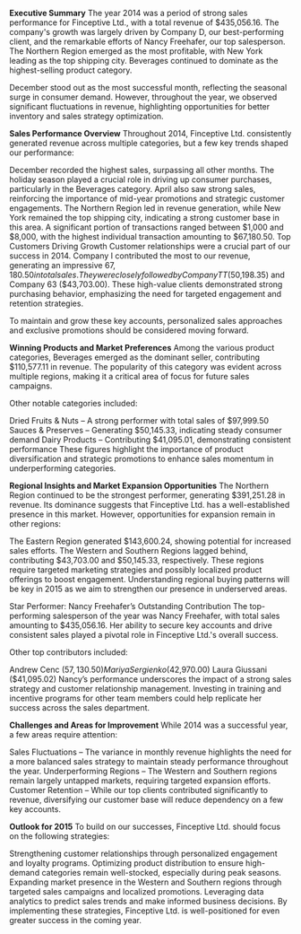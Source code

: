**Executive Summary**
The year 2014 was a period of strong sales performance for Finceptive Ltd., with a total revenue of $435,056.16. The company's growth was largely driven by Company D, our best-performing client, and the remarkable efforts of Nancy Freehafer, our top salesperson. The Northern Region emerged as the most profitable, with New York leading as the top shipping city. Beverages continued to dominate as the highest-selling product category.

December stood out as the most successful month, reflecting the seasonal surge in consumer demand. However, throughout the year, we observed significant fluctuations in revenue, highlighting opportunities for better inventory and sales strategy optimization.

**Sales Performance Overview**
Throughout 2014, Finceptive Ltd. consistently generated revenue across multiple categories, but a few key trends shaped our performance:

December recorded the highest sales, surpassing all other months. The holiday season played a crucial role in driving up consumer purchases, particularly in the Beverages category.
April also saw strong sales, reinforcing the importance of mid-year promotions and strategic customer engagements.
The Northern Region led in revenue generation, while New York remained the top shipping city, indicating a strong customer base in this area.
A significant portion of transactions ranged between $1,000 and $8,000, with the highest individual transaction amounting to $67,180.50.
Top Customers Driving Growth
Customer relationships were a crucial part of our success in 2014. Company I contributed the most to our revenue, generating an impressive $67,180.50 in total sales. They were closely followed by Company TT ($50,198.35) and Company 63 ($43,703.00). These high-value clients demonstrated strong purchasing behavior, emphasizing the need for targeted engagement and retention strategies.

To maintain and grow these key accounts, personalized sales approaches and exclusive promotions should be considered moving forward.

**Winning Products and Market Preferences**
Among the various product categories, Beverages emerged as the dominant seller, contributing $110,577.11 in revenue. The popularity of this category was evident across multiple regions, making it a critical area of focus for future sales campaigns.

Other notable categories included:

Dried Fruits & Nuts – A strong performer with total sales of $97,999.50
Sauces & Preserves – Generating $50,145.33, indicating steady consumer demand
Dairy Products – Contributing $41,095.01, demonstrating consistent performance
These figures highlight the importance of product diversification and strategic promotions to enhance sales momentum in underperforming categories.

**Regional Insights and Market Expansion Opportunities**
The Northern Region continued to be the strongest performer, generating $391,251.28 in revenue. Its dominance suggests that Finceptive Ltd. has a well-established presence in this market. However, opportunities for expansion remain in other regions:

The Eastern Region generated $143,600.24, showing potential for increased sales efforts.
The Western and Southern Regions lagged behind, contributing $43,703.00 and $50,145.33, respectively. These regions require targeted marketing strategies and possibly localized product offerings to boost engagement.
Understanding regional buying patterns will be key in 2015 as we aim to strengthen our presence in underserved areas.

Star Performer: Nancy Freehafer’s Outstanding Contribution
The top-performing salesperson of the year was Nancy Freehafer, with total sales amounting to $435,056.16. Her ability to secure key accounts and drive consistent sales played a pivotal role in Finceptive Ltd.'s overall success.

Other top contributors included:

Andrew Cenc ($57,130.50)
Mariya Sergienko ($42,970.00)
Laura Giussani ($41,095.02)
Nancy’s performance underscores the impact of a strong sales strategy and customer relationship management. Investing in training and incentive programs for other team members could help replicate her success across the sales department.

**Challenges and Areas for Improvement**
While 2014 was a successful year, a few areas require attention:

Sales Fluctuations – The variance in monthly revenue highlights the need for a more balanced sales strategy to maintain steady performance throughout the year.
Underperforming Regions – The Western and Southern regions remain largely untapped markets, requiring targeted expansion efforts.
Customer Retention – While our top clients contributed significantly to revenue, diversifying our customer base will reduce dependency on a few key accounts.

**Outlook for 2015**
To build on our successes, Finceptive Ltd. should focus on the following strategies:

Strengthening customer relationships through personalized engagement and loyalty programs.
Optimizing product distribution to ensure high-demand categories remain well-stocked, especially during peak seasons.
Expanding market presence in the Western and Southern regions through targeted sales campaigns and localized promotions.
Leveraging data analytics to predict sales trends and make informed business decisions.
By implementing these strategies, Finceptive Ltd. is well-positioned for even greater success in the coming year.

